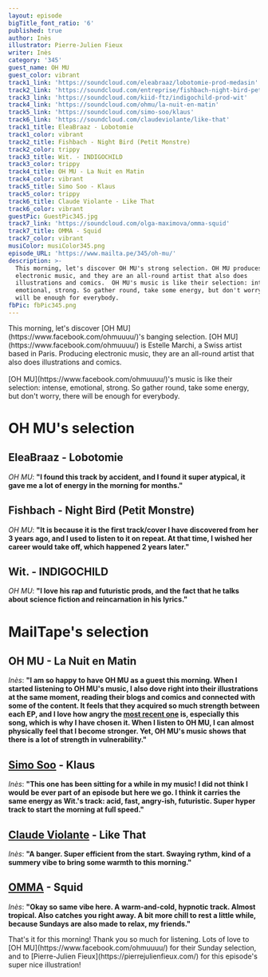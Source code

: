 ```yaml
---
layout: episode
bigTitle_font_ratio: '6'
published: true
author: Inès
illustrator: Pierre-Julien Fieux
writer: Inès
category: '345'
guest_name: OH MU
guest_color: vibrant
track1_link: 'https://soundcloud.com/eleabraaz/lobotomie-prod-medasin'
track2_link: 'https://soundcloud.com/entreprise/fishbach-night-bird-petit-monstre-1'
track3_link: 'https://soundcloud.com/kiid-ftz/indigochild-prod-wit'
track4_link: 'https://soundcloud.com/ohmu/la-nuit-en-matin'
track5_link: 'https://soundcloud.com/simo-soo/klaus'
track6_link: 'https://soundcloud.com/claudeviolante/like-that'
track1_title: EleaBraaz - Lobotomie
track1_color: vibrant
track2_title: Fishbach - Night Bird (Petit Monstre)
track2_color: trippy
track3_title: Wit. - INDIGOCHILD
track3_color: trippy
track4_title: OH MU - La Nuit en Matin
track4_color: vibrant
track5_title: Simo Soo - Klaus
track5_color: trippy
track6_title: Claude Violante - Like That
track6_color: vibrant
guestPic: GuestPic345.jpg
track7_link: 'https://soundcloud.com/olga-maximova/omma-squid'
track7_title: OMMA - Squid
track7_color: vibrant
musiColor: musiColor345.png
episode_URL: 'https://www.mailta.pe/345/oh-mu/'
description: >-
  This morning, let's discover OH MU's strong selection. OH MU produces
  electronic music, and they are an all-round artist that also does
  illustrations and comics.  OH MU's music is like their selection: intense,
  emotional, strong. So gather round, take some energy, but don't worry, there
  will be enough for everybody.
fbPic: fbPic345.png
---
```

<p id="introduction">This morning, let's discover [OH MU](https://www.facebook.com/ohmuuuu/)'s banging selection. [OH MU](https://www.facebook.com/ohmuuuu/) is Estelle Marchi, a Swiss artist based in Paris. Producing electronic music, they are an all-round artist that also does illustrations and comics.  
<br><br>
[OH MU](https://www.facebook.com/ohmuuuu/)'s music is like their selection: intense, emotional, strong. So gather round, take some energy, but don't worry, there will be enough for everybody. 
</p>

 
# OH MU's selection

## EleaBraaz - Lobotomie
_OH MU_: **"**I found this track by accident, and I found it super atypical, it gave me a lot of energy in the morning for months.**"**

## Fishbach - Night Bird (Petit Monstre)
_OH MU_: **"**It is because it is the first track/cover I have discovered from her 3 years ago, and I used to listen to it on repeat. At that time, I wished her career would take off, which happened 2 years later.**"**

## Wit. - INDIGOCHILD
_OH MU_: **"**I love his rap and futuristic prods, and the fact that he talks about science fiction and reincarnation in his lyrics.**"** 


# MailTape's selection

## OH MU - La Nuit en Matin 
_Inès_: **"**I am so happy to have OH MU as a guest this morning. When I started listening to OH MU's music, I also dove right into their illustrations at the same moment, reading their blogs and comics and connected with some of the content. It feels that they acquired so much strength between each EP, and I love how angry the [most recent one](https://ohmu.bandcamp.com/album/oh-mu) is, especially this song, which is why I have chosen it. When I listen to OH MU, I can almost physically feel that I become stronger. Yet, OH MU's music shows that there is a lot of strength in vulnerability.**"**

## [Simo Soo](https://www.facebook.com/simosoo/) - Klaus 
_Inès_: **"**This one has been sitting for a while in my music! I did not think I would be ever part of an episode but here we go. I think it carries the same energy as Wit.'s track: acid, fast, angry-ish, futuristic. Super hyper track to start the morning at full speed.**"**

## [Claude Violante](https://www.facebook.com/ClaudeViolante/) - Like That
_Inès_: **"**A banger. Super efficient from the start. Swaying rythm, kind of a summery vibe to bring some warmth to this morning.**"**

## [OMMA](https://www.facebook.com/ommamoscow/) - Squid
_Inès_: **"**Okay so same vibe here. A warm-and-cold, hypnotic track. Almost tropical. Also catches you right away. A bit more chill to rest a little while, because Sundays are also made to relax, my friends.**"**


<p id="outroduction">That's it for this morning! Thank you so much for listening. Lots of love to [OH MU](https://www.facebook.com/ohmuuuu/) for their Sunday selection, and to [Pierre-Julien Fieux](https://pierrejulienfieux.com/) for this episode's super nice illustration!</p>
